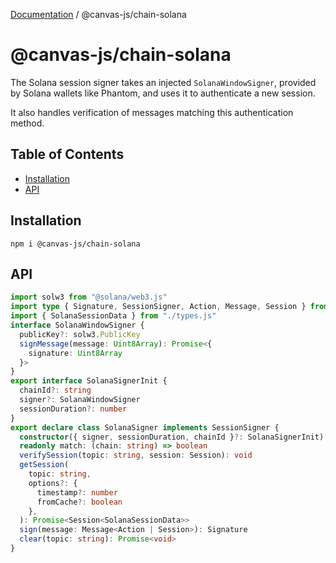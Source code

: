 [Documentation](../../packages.md) / @canvas-js/chain-solana

# @canvas-js/chain-solana

The Solana session signer takes an injected `SolanaWindowSigner`, provided by Solana wallets like Phantom,
and uses it to authenticate a new session.

It also handles verification of messages matching this authentication method.

## Table of Contents

- [Installation](#installation)
- [API](#api)

## Installation

```
npm i @canvas-js/chain-solana
```

## API

```ts
import solw3 from "@solana/web3.js"
import type { Signature, SessionSigner, Action, Message, Session } from "@canvas-js/interfaces"
import { SolanaSessionData } from "./types.js"
interface SolanaWindowSigner {
  publicKey?: solw3.PublicKey
  signMessage(message: Uint8Array): Promise<{
    signature: Uint8Array
  }>
}
export interface SolanaSignerInit {
  chainId?: string
  signer?: SolanaWindowSigner
  sessionDuration?: number
}
export declare class SolanaSigner implements SessionSigner {
  constructor({ signer, sessionDuration, chainId }?: SolanaSignerInit)
  readonly match: (chain: string) => boolean
  verifySession(topic: string, session: Session): void
  getSession(
    topic: string,
    options?: {
      timestamp?: number
      fromCache?: boolean
    },
  ): Promise<Session<SolanaSessionData>>
  sign(message: Message<Action | Session>): Signature
  clear(topic: string): Promise<void>
}
```
